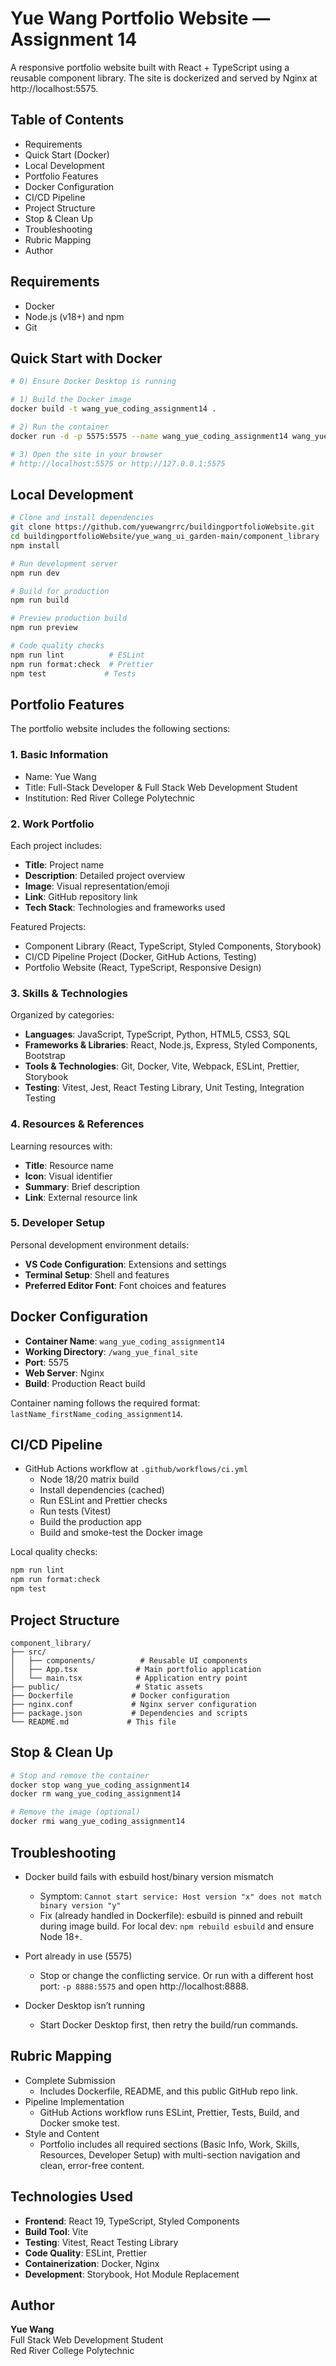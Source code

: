 # Yue Wang Portfolio Website — Assignment 14

A responsive portfolio website built with React + TypeScript using a reusable component library. The site is dockerized and served by Nginx at http://localhost:5575.

## Table of Contents

- Requirements
- Quick Start (Docker)
- Local Development
- Portfolio Features
- Docker Configuration
- CI/CD Pipeline
- Project Structure
- Stop & Clean Up
- Troubleshooting
- Rubric Mapping
- Author

## Requirements

- Docker
- Node.js (v18+) and npm
- Git

## Quick Start with Docker

```bash
# 0) Ensure Docker Desktop is running

# 1) Build the Docker image
docker build -t wang_yue_coding_assignment14 .

# 2) Run the container
docker run -d -p 5575:5575 --name wang_yue_coding_assignment14 wang_yue_coding_assignment14

# 3) Open the site in your browser
# http://localhost:5575 or http://127.0.0.1:5575
```

## Local Development

```bash
# Clone and install dependencies
git clone https://github.com/yuewangrrc/buildingportfolioWebsite.git
cd buildingportfolioWebsite/yue_wang_ui_garden-main/component_library
npm install

# Run development server
npm run dev

# Build for production
npm run build

# Preview production build
npm run preview

# Code quality checks
npm run lint          # ESLint
npm run format:check  # Prettier
npm test             # Tests
```

## Portfolio Features

The portfolio website includes the following sections:

### 1. Basic Information
- Name: Yue Wang
- Title: Full-Stack Developer & Full Stack Web Development Student
- Institution: Red River College Polytechnic

### 2. Work Portfolio
Each project includes:
- **Title**: Project name
- **Description**: Detailed project overview
- **Image**: Visual representation/emoji
- **Link**: GitHub repository link
- **Tech Stack**: Technologies and frameworks used

Featured Projects:
- Component Library (React, TypeScript, Styled Components, Storybook)
- CI/CD Pipeline Project (Docker, GitHub Actions, Testing)
- Portfolio Website (React, TypeScript, Responsive Design)

### 3. Skills & Technologies
Organized by categories:
- **Languages**: JavaScript, TypeScript, Python, HTML5, CSS3, SQL
- **Frameworks & Libraries**: React, Node.js, Express, Styled Components, Bootstrap
- **Tools & Technologies**: Git, Docker, Vite, Webpack, ESLint, Prettier, Storybook
- **Testing**: Vitest, Jest, React Testing Library, Unit Testing, Integration Testing

### 4. Resources & References
Learning resources with:
- **Title**: Resource name
- **Icon**: Visual identifier
- **Summary**: Brief description
- **Link**: External resource link

### 5. Developer Setup
Personal development environment details:
- **VS Code Configuration**: Extensions and settings
- **Terminal Setup**: Shell and features
- **Preferred Editor Font**: Font choices and features

## Docker Configuration

- **Container Name**: `wang_yue_coding_assignment14`
- **Working Directory**: `/wang_yue_final_site`
- **Port**: 5575
- **Web Server**: Nginx
- **Build**: Production React build

Container naming follows the required format: `lastName_firstName_coding_assignment14`.

## CI/CD Pipeline

- GitHub Actions workflow at `.github/workflows/ci.yml`
	- Node 18/20 matrix build
	- Install dependencies (cached)
	- Run ESLint and Prettier checks
	- Run tests (Vitest)
	- Build the production app
	- Build and smoke-test the Docker image

Local quality checks:

```bash
npm run lint
npm run format:check
npm test
```

## Project Structure

```
component_library/
├── src/
│   ├── components/          # Reusable UI components
│   ├── App.tsx             # Main portfolio application
│   └── main.tsx            # Application entry point
├── public/                 # Static assets
├── Dockerfile             # Docker configuration
├── nginx.conf             # Nginx server configuration
├── package.json           # Dependencies and scripts
└── README.md             # This file
```

## Stop & Clean Up

```bash
# Stop and remove the container
docker stop wang_yue_coding_assignment14
docker rm wang_yue_coding_assignment14

# Remove the image (optional)
docker rmi wang_yue_coding_assignment14
```

## Troubleshooting

- Docker build fails with esbuild host/binary version mismatch
	- Symptom: `Cannot start service: Host version "x" does not match binary version "y"`
	- Fix (already handled in Dockerfile): esbuild is pinned and rebuilt during image build. For local dev: `npm rebuild esbuild` and ensure Node 18+.

- Port already in use (5575)
	- Stop or change the conflicting service. Or run with a different host port: `-p 8888:5575` and open http://localhost:8888.

- Docker Desktop isn’t running
	- Start Docker Desktop first, then retry the build/run commands.

## Rubric Mapping

- Complete Submission
	- Includes Dockerfile, README, and this public GitHub repo link.
- Pipeline Implementation
	- GitHub Actions workflow runs ESLint, Prettier, Tests, Build, and Docker smoke test.
- Style and Content
	- Portfolio includes all required sections (Basic Info, Work, Skills, Resources, Developer Setup) with multi-section navigation and clean, error-free content.

## Technologies Used

- **Frontend**: React 19, TypeScript, Styled Components
- **Build Tool**: Vite
- **Testing**: Vitest, React Testing Library
- **Code Quality**: ESLint, Prettier
- **Containerization**: Docker, Nginx
- **Development**: Storybook, Hot Module Replacement

## Author

**Yue Wang**  
Full Stack Web Development Student  
Red River College Polytechnic

